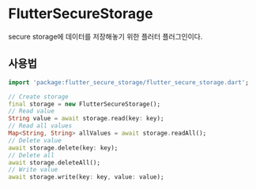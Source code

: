# FlutterSecureStorage
secure storage에 데이터를 저장해놓기 위한 플러터 플러그인이다. 
## 사용법
```dart
import 'package:flutter_secure_storage/flutter_secure_storage.dart';

// Create storage
final storage = new FlutterSecureStorage();
// Read value 
String value = await storage.read(key: key);
// Read all values
Map<String, String> allValues = await storage.readAll();
// Delete value 
await storage.delete(key: key);
// Delete all 
await storage.deleteAll();
// Write value 
await storage.write(key: key, value: value);
```
